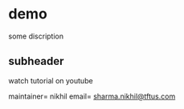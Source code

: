 # demo
some discription




## subheader 


watch tutorial on youtube



maintainer= nikhil 
email= sharma.nikhil@tftus.com
